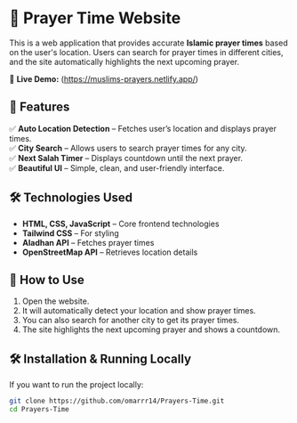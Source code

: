 # 📿 Prayer Time Website

This is a web application that provides accurate **Islamic prayer times** based on the user's location. Users can search for prayer times in different cities, and the site automatically highlights the next upcoming prayer.

🔗 **Live Demo:** (https://muslims-prayers.netlify.app/)

## 🌟 Features

✅ **Auto Location Detection** – Fetches user’s location and displays prayer times.  
✅ **City Search** – Allows users to search prayer times for any city.  
✅ **Next Salah Timer** – Displays countdown until the next prayer.  
✅ **Beautiful UI** – Simple, clean, and user-friendly interface.  

## 🛠️ Technologies Used

- **HTML, CSS, JavaScript** – Core frontend technologies  
- **Tailwind CSS** – For styling  
- **Aladhan API** – Fetches prayer times  
- **OpenStreetMap API** – Retrieves location details  

## 🚀 How to Use

1. Open the website.  
2. It will automatically detect your location and show prayer times.  
3. You can also search for another city to get its prayer times.  
4. The site highlights the next upcoming prayer and shows a countdown.  


## 🛠️ Installation & Running Locally

If you want to run the project locally:

```sh
git clone https://github.com/omarrr14/Prayers-Time.git
cd Prayers-Time
